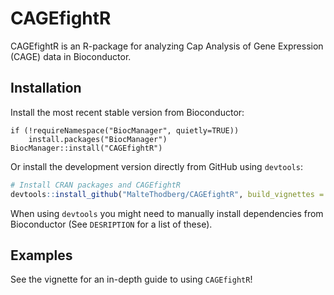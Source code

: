 # CAGEfightR

CAGEfightR is an R-package for analyzing Cap Analysis of Gene Expression (CAGE) data in Bioconductor. 

## Installation

Install the most recent stable version from Bioconductor:

```{r bioconductor, eval=FALSE}
if (!requireNamespace("BiocManager", quietly=TRUE))
    install.packages("BiocManager")
BiocManager::install("CAGEfightR")
```

Or install the development version directly from GitHub using `devtools`:

``` r
# Install CRAN packages and CAGEfightR
devtools::install_github("MalteThodberg/CAGEfightR", build_vignettes = TRUE)
```

When using `devtools` you might need to manually install dependencies from Bioconductor (See `DESRIPTION` for a list of these).

## Examples

See the vignette for an in-depth guide to using `CAGEfightR`!
